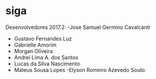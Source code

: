 # siga

Desenvolvedores 2017.2:
-Jose Samuel Germino Cavalcanti
- Gustavo Fernandes Luz
- Gabrielle Amorim
- Morgan Oliveira
- Andrei Lima A. dos Santos
- Lucas da Silva Nascimento
- Mateus Sousa Lopes
-Elyson Romeiro Azevedo Souto
